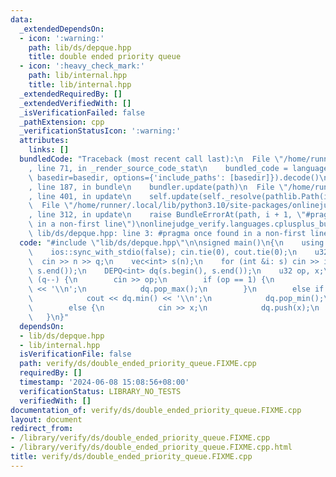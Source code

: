 ```yaml
---
data:
  _extendedDependsOn:
  - icon: ':warning:'
    path: lib/ds/depque.hpp
    title: double ended priority queue
  - icon: ':heavy_check_mark:'
    path: lib/internal.hpp
    title: lib/internal.hpp
  _extendedRequiredBy: []
  _extendedVerifiedWith: []
  _isVerificationFailed: false
  _pathExtension: cpp
  _verificationStatusIcon: ':warning:'
  attributes:
    links: []
  bundledCode: "Traceback (most recent call last):\n  File \"/home/runner/.local/lib/python3.10/site-packages/onlinejudge_verify/documentation/build.py\"\
    , line 71, in _render_source_code_stat\n    bundled_code = language.bundle(stat.path,\
    \ basedir=basedir, options={'include_paths': [basedir]}).decode()\n  File \"/home/runner/.local/lib/python3.10/site-packages/onlinejudge_verify/languages/cplusplus.py\"\
    , line 187, in bundle\n    bundler.update(path)\n  File \"/home/runner/.local/lib/python3.10/site-packages/onlinejudge_verify/languages/cplusplus_bundle.py\"\
    , line 401, in update\n    self.update(self._resolve(pathlib.Path(included), included_from=path))\n\
    \  File \"/home/runner/.local/lib/python3.10/site-packages/onlinejudge_verify/languages/cplusplus_bundle.py\"\
    , line 312, in update\n    raise BundleErrorAt(path, i + 1, \"#pragma once found\
    \ in a non-first line\")\nonlinejudge_verify.languages.cplusplus_bundle.BundleErrorAt:\
    \ lib/ds/depque.hpp: line 3: #pragma once found in a non-first line\n"
  code: "#include \"lib/ds/depque.hpp\"\n\nsigned main()\n{\n    using namespace std;\n\
    \    ios::sync_with_stdio(false); cin.tie(0), cout.tie(0);\n    u32 n, q;\n  \
    \  cin >> n >> q;\n    vec<int> s(n);\n    for (int &i: s) cin >> i;\n    sort(s.begin(),\
    \ s.end());\n    DEPQ<int> dq(s.begin(), s.end());\n    u32 op, x;\n    while\
    \ (q--) {\n        cin >> op;\n        if (op == 1) {\n            cout << dq.max()\
    \ << '\\n';\n            dq.pop_max();\n        }\n        else if (op == 2) {\n\
    \            cout << dq.min() << '\\n';\n            dq.pop_min();\n        }\n\
    \        else {\n            cin >> x;\n            dq.push(x);\n        }\n \
    \   }\n}"
  dependsOn:
  - lib/ds/depque.hpp
  - lib/internal.hpp
  isVerificationFile: false
  path: verify/ds/double_ended_priority_queue.FIXME.cpp
  requiredBy: []
  timestamp: '2024-06-08 15:08:56+08:00'
  verificationStatus: LIBRARY_NO_TESTS
  verifiedWith: []
documentation_of: verify/ds/double_ended_priority_queue.FIXME.cpp
layout: document
redirect_from:
- /library/verify/ds/double_ended_priority_queue.FIXME.cpp
- /library/verify/ds/double_ended_priority_queue.FIXME.cpp.html
title: verify/ds/double_ended_priority_queue.FIXME.cpp
---
```


